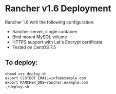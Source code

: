 # Rancher v1.6 Deployment

Rancher 1.6 with the following configuration:
- Rancher server, single container
- Bind mount MySQL volume
- HTTPS support with Let's Encrypt certificate
- Tested on CentOS 7.5

## To deploy:
```
chmod u+x deploy.sh
export CERTBOT_EMAIL=info@example.com
export RANCHER_DNS=rancher.example.com
./deploy.sh
```
